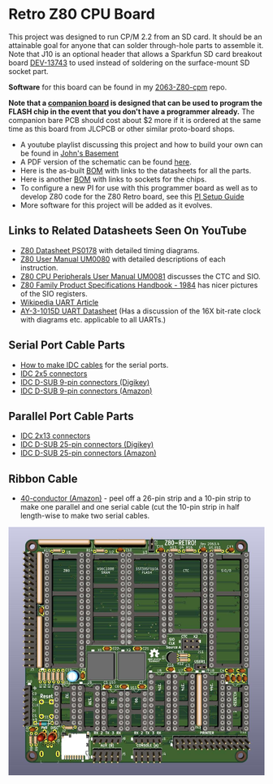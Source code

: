 # Retro Z80 CPU Board

This project was designed to run CP/M 2.2 from an SD card.  It should be an attainable goal for anyone that can solder through-hole parts to assemble it. Note that J10 is an optional header that allows a Sparkfun SD card breakout board [DEV-13743](https://www.digikey.com/en/products/detail/sparkfun-electronics/DEV-13743/5881845) to used instead of soldering on the surface-mount SD socket part.

**Software** for this board can be found in my [2063-Z80-cpm](https://github.com/johnwinans/2063-Z80-cpm) repo.

**Note that a [companion board](https://github.com/johnwinans/2065-Z80-programmer) is designed that can be used to program the FLASH chip in the event that you don't have a programmer already.**
The companion bare PCB should cost about $2 more if it is ordered at the same time as this board from JLCPCB or other similar proto-board shops.

* A youtube playlist discussing this project and how to build your own can be found in [John's Basement](https://www.youtube.com/watch?v=oekucjDcNbA&list=PL3by7evD3F51Cf9QnsAEdgSQ4cz7HQZX5)
* A PDF version of the schematic can be found [here](2063-Z80.pdf).
* Here is the as-built [BOM](2063-Z80.md) with links to the datasheets for all the parts.
* Here is another [BOM](2063-Z80-sockets.md) with links to sockets for the chips.
* To configure a new PI for use with this programmer board as well as to develop Z80 code 
for the Z80 Retro board, see this [PI Setup Guide](https://github.com/johnwinans/raspberry-pi-install)
* More software for this project will be added as it evolves.

## Links to Related Datasheets Seen On YouTube

* [Z80 Datasheet PS0178](https://www.zilog.com/docs/z80/ps0178.pdf) with detailed timing diagrams.
* [Z80 User Manual UM0080](http://www.zilog.com/docs/z80/um0080.pdf) with detailed descriptions of each instruction.
* [Z80 CPU Peripherals User Manual UM0081](http://www.zilog.com/docs/z80/um0081.pdf) discusses the CTC and SIO.
* [Z80 Family Product Specifications Handbook - 1984](http://www.bitsavers.org/components/zilog/z80/Z80_Family_Product_Specifications_Handbook_Feb84.pdf) has nicer pictures of the SIO registers.
* [Wikipedia UART Article](https://en.wikipedia.org/wiki/Universal_asynchronous_receiver-transmitter)
* [AY-3-1015D UART Datasheet](https://rocelec.widen.net/view/pdf/bvesdj0cqf/GSIIS01845-1.pdf) (Has a discussion of the 16X bit-rate clock with diagrams etc. applicable to all UARTs.)

## Serial Port Cable Parts

* [How to make IDC cables](https://youtu.be/gZ420Z-8HuU) for the serial ports.
* [IDC 2x5 connectors](https://www.amazon.com/gp/product/B07S1NFG4S)
* [IDC D-SUB 9-pin connectors (Digikey)](https://www.digikey.com/en/products/detail/assmann-wsw-components/A-DSF-09LPIII-Z/924263)
* [IDC D-SUB 9-pin connectors (Amazon)](https://www.amazon.com/Uxcell-a15030600ux0494-Female-Connector-Ribbon/dp/B00YM41NTW)

## Parallel Port Cable Parts

* [IDC 2x13 connectors](https://www.amazon.com/gp/product/B07RXK96GV)
* [IDC D-SUB 25-pin connectors (Digikey)](https://www.digikey.com/en/products/detail/amphenol-icc-commercial-products/L17DBFRA25S/1972210)
* [IDC D-SUB 25-pin connectors (Amazon)](https://www.amazon.com/Fielect-Female-Adapter-Connector-Ribbon/dp/B082GMDNTS)

## Ribbon Cable

* [40-conductor (Amazon)](https://www.amazon.com/Eowpower-40Pin-40Way-Rainbow-Ribbon/dp/B079KQ6K3Y) - peel off a
 26-pin strip and a 10-pin strip to make one parallel and one serial cable (cut the 10-pin strip in half length-wise to make two serial cables.

![PC Board Image](2063-Z80.jpg "Retro Z80 CPU Board Rev 2")
